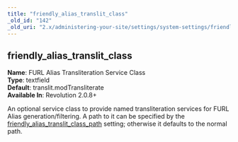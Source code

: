 ```yaml
---
title: "friendly_alias_translit_class"
_old_id: "142"
_old_uri: "2.x/administering-your-site/settings/system-settings/friendly_alias_translit_class"
---
```


friendly\_alias\_translit\_class
--------------------------------

**Name**: FURL Alias Transliteration Service Class   
**Type**: textfield   
**Default**: translit.modTransliterate   
**Available In**: Revolution 2.0.8+

An optional service class to provide named transliteration services for FURL Alias generation/filtering. A path to it can be specified by the [friendly\_alias\_translit\_class\_path](administering-your-site/settings/system-settings/friendly_alias_translit_class_path "friendly_alias_translit_class_path") setting; otherwise it defaults to the normal path.